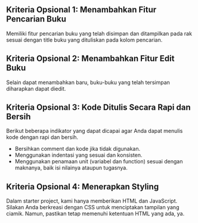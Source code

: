 ## Kriteria Opsional 1: Menambahkan Fitur Pencarian Buku

Memiliki fitur pencarian buku yang telah disimpan dan ditampilkan pada rak sesuai dengan title buku yang dituliskan pada kolom pencarian.

## Kriteria Opsional 2: Menambahkan Fitur Edit Buku

Selain dapat menambahkan baru, buku-buku yang telah tersimpan diharapkan dapat diedit.

## Kriteria Opsional 3: Kode Ditulis Secara Rapi dan Bersih

Berikut beberapa indikator yang dapat dicapai agar Anda dapat menulis kode dengan rapi dan bersih.
- Bersihkan comment dan kode jika tidak digunakan.
- Menggunakan indentasi yang sesuai dan konsisten.
- Menggunakan penamaan unit (variabel dan function) sesuai dengan maknanya, baik isi nilainya ataupun tugasnya.

## Kriteria Opsional 4: Menerapkan Styling

Dalam starter project, kami hanya memberikan HTML dan JavaScript. Silakan Anda berkreasi dengan CSS untuk menciptakan tampilan yang ciamik. Namun, pastikan tetap memenuhi ketentuan HTML yang ada, ya.